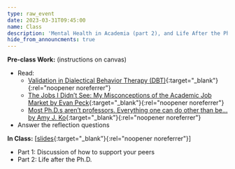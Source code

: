 ```yaml
---
type: raw_event
date: 2023-03-31T09:45:00
name: Class
description: 'Mental Health in Academia (part 2), and Life After the Ph.D.'
hide_from_announcments: true
---
```


**Pre-class Work:** (instructions on canvas)
* Read:
  * [Validation in Dialectical Behavior Therapy (DBT)](https://frtc.ltd/blog/dbt-validation){:target="_blank"}{:rel="noopener noreferrer"}
  * [The Jobs I Didn’t See: My Misconceptions of the Academic Job Market by Evan Peck](https://medium.com/bucknell-hci/the-jobs-i-didnt-see-my-misconceptions-of-the-academic-job-market-9cb98b057422){:target="_blank"}{:rel="noopener noreferrer"}
  * [Most Ph.D.s aren’t professors. Everything one can do other than be… by Amy J. Ko](https://medium.com/bits-and-behavior/most-ph-d-s-arent-professors-13a741ef6868){:target="_blank"}{:rel="noopener noreferrer"}
* Answer the reflection questions

**In Class:** \[[slides](https://docs.google.com/presentation/d/1MduwEVqMNu4_B6cbwZxf1UdUItx6W1fz1F59XOclxII/edit?usp=share_link){:target="_blank"}{:rel="noopener noreferrer"}\]
* Part 1: Discussion of how to support your peers
* Part 2: Life after the Ph.D.
